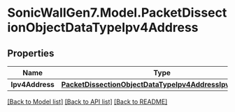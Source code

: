 # SonicWallGen7.Model.PacketDissectionObjectDataTypeIpv4Address

## Properties

Name | Type | Description | Notes
------------ | ------------- | ------------- | -------------
**Ipv4Address** | [**PacketDissectionObjectDataTypeIpv4AddressIpv4Address**](PacketDissectionObjectDataTypeIpv4AddressIpv4Address.md) |  | [optional] 

[[Back to Model list]](../README.md#documentation-for-models) [[Back to API list]](../README.md#documentation-for-api-endpoints) [[Back to README]](../README.md)

